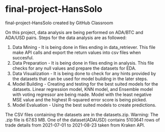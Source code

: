 # final-project-HansSolo
final-project-HansSolo created by GitHub Classroom

On this project, data analysis are being performed on ADA/BTC and ADA/USD pairs. 
Steps for the data analysis are as followed:

1. Data Mining - It is being done in files ending in data_retriever. This file make API calls and export the return values into csv files when succesful.
2. Data Preparation - It is being done in files ending in analysis. This file checks for any null values and prepare the datasets for EDA.
3. Data Visualization - It is being done to check for any hints provided by the datasets that can be used for model building in the later steps.
4. Model Building - Creating and testing for the best suited models for the datasets. Linear regression model, KNN model, and Ensemble model with voting regressor are being made. Model with the least negative MSE value and the highest R-squared error score is being picked.
5. Model Evaluation - Using the best suited models to create predictions.

The CSV files containing the datasets are in the datasets.zip. 
Warning: The .zip file is 67.63 MB. One of the dataset(ADAUSD) contains 5103641 rows of trade details from 2021-07-01 to 2021-08-23 taken from Kraken API.
